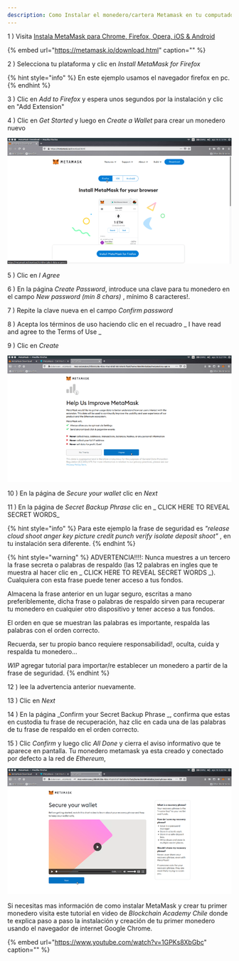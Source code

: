 ```yaml
---
description: Como Instalar el monedero/cartera Metamask en tu computador, dispositivo móvil o teléfono y crear tu primer monedero digital?
---
```


1 \) Visita [Instala MetaMask para Chrome, Firefox, Opera, iOS & Android](https://metamask.io/download.html)

{% embed url="https://metamask.io/download.html" caption="" %}

2 \) Selecciona tu plataforma y clic en _Install MetaMask for Firefox_

{% hint style="info" %}
En este ejemplo usamos el navegador firefox en pc.
{% endhint %}

3 \) Clic en _Add to Firefox_ y espera unos segundos por la instalación y clic en "Add Extension"

4 \) Clic en _Get Started_ y luego en _Create a Wallet_ para crear un monedero nuevo

![](../../.gitbook/assets/metamask-firefox-install-1.gif)

5 \) Clic en _I Agree_ 

6 \) En la página _Create Password_,  introduce una clave para tu monedero en el campo  _New password (min 8 chars)_ , mínimo 8 caracteres!.

7 \) Repite la clave nueva en el campo _Confirm password_

8 \) Acepta los términos de uso haciendo clic en el recuadro _ I have read and agree to the Terms of Use _

9 \) Clic en _Create_

![](../../.gitbook/assets/metamask-firefox-install-2.gif)

10 \) En la página de _Secure your wallet_ clic en _Next_

11 \) En la página de _Secret Backup Phrase_ clic en _ CLICK HERE TO REVEAL SECRET WORDS_

{% hint style="info" %}
Para este ejemplo la frase de seguridad es _"release cloud shoot anger key picture credit punch verify isolate deposit shoot"_ , en tu instalación sera diferente.
{% endhint %}

{% hint style="warning" %}
ADVERTENCIA!!!!: Nunca muestres a un tercero la frase secreta o palabras de respaldo (las 12 palabras en ingles que te muestra al hacer clic en _ CLICK HERE TO REVEAL SECRET WORDS _). Cualquiera con esta frase puede tener acceso a tus fondos.

Almacena la frase anterior en un lugar seguro, escritas a mano preferiblemente, dicha frase o palabras de respaldo sirven para recuperar tu monedero en cualquier otro dispositivo y tener acceso a tus fondos.

El orden en que se muestran las palabras es importante, respalda las palabras con el orden correcto.

Recuerda, ser tu propio banco requiere responsabilidad!, oculta, cuida y respalda tu monedero...

_WIP_ agregar tutorial para importar/re establecer  un monedero a partir de la frase de seguridad. 
{% endhint %}

12 \) lee la advertencia anterior nuevamente. 

13 \) Clic en _Next_

14 \) En la página _Confirm your Secret Backup Phrase _, confirma que estas en custodia tu frase de recuperación, haz clic en cada una de las palabras de tu frase de respaldo en el orden correcto.

15 \) Clic _Confirm_ y luego clic _All Done_ y cierra el aviso informativo que te aparece en pantalla. Tu monedero metamask ya esta creado y conectado por defecto a la red de _Ethereum_, 

![](../../.gitbook/assets/metamask-firefox-install-3.gif)

Si necesitas mas información de como instalar MetaMask y crear tu primer monedero visita este tutorial en video de _Blockchain Academy Chile_ donde te explica paso a paso la instalación y creación de tu primer monedero usando el navegador de internet Google Chrome.

{% embed url="https://www.youtube.com/watch?v=1GPKs8XbGbc" caption="" %}

